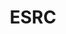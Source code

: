 ---
layout: page
title: ESRC
description: 
img: assets/img/partners/esrc.png
redirect: https://www.ukri.org/councils/esrc/
importance: 2.1
category: 
---